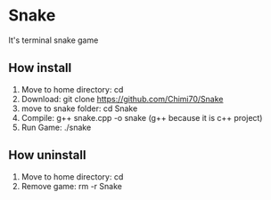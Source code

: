 # Snake
It's terminal snake game

## How install
1. Move to home directory: cd
2. Download: git clone https://github.com/Chimi70/Snake
3. move to snake folder: cd Snake
4. Compile: g++ snake.cpp -o snake (g++ because it is c++ project)
5. Run Game: ./snake

## How uninstall
1. Move to home directory: cd
2. Remove game: rm -r Snake
